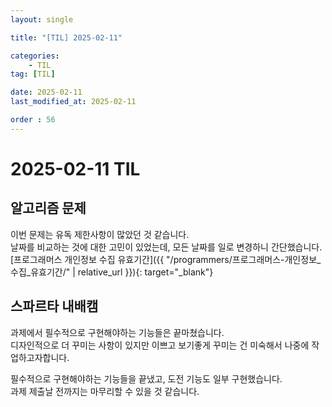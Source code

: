 ```yaml
---
layout: single

title: "[TIL] 2025-02-11"

categories:
    - TIL
tag: [TIL]

date: 2025-02-11
last_modified_at: 2025-02-11

order : 56
---
```


# 2025-02-11 TIL

## 알고리즘 문제

이번 문제는 유독 제한사항이 많았던 것 같습니다.  
날짜를 비교하는 것에 대한 고민이 있었는데, 모든 날짜를 일로 변경하니 간단했습니다.  
[프로그래머스 개인정보 수집 유효기간]({{ "/programmers/프로그래머스-개인정보_수집_유효기간/" | relative_url }}){: target="_blank"}

## 스파르타 내배캠

과제에서 필수적으로 구현해야하는 기능들은 끝마쳤습니다.  
디자인적으로 더 꾸미는 사항이 있지만 이쁘고 보기좋게 꾸미는 건 미숙해서 나중에 작업하고자합니다.

필수적으로 구현해야하는 기능들을 끝냈고, 도전 기능도 일부 구현했습니다.  
과제 제출날 전까지는 마무리할 수 있을 것 같습니다.